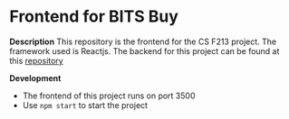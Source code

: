 # Frontend for BITS Buy
**Description**
This repository is the frontend for the CS F213 project.
The framework used is Reactjs.
The backend for this project can be found at this [repository]([../bits_buy_backend])

**Development**

- The frontend of this project runs on port 3500
- Use `npm start` to start the project
